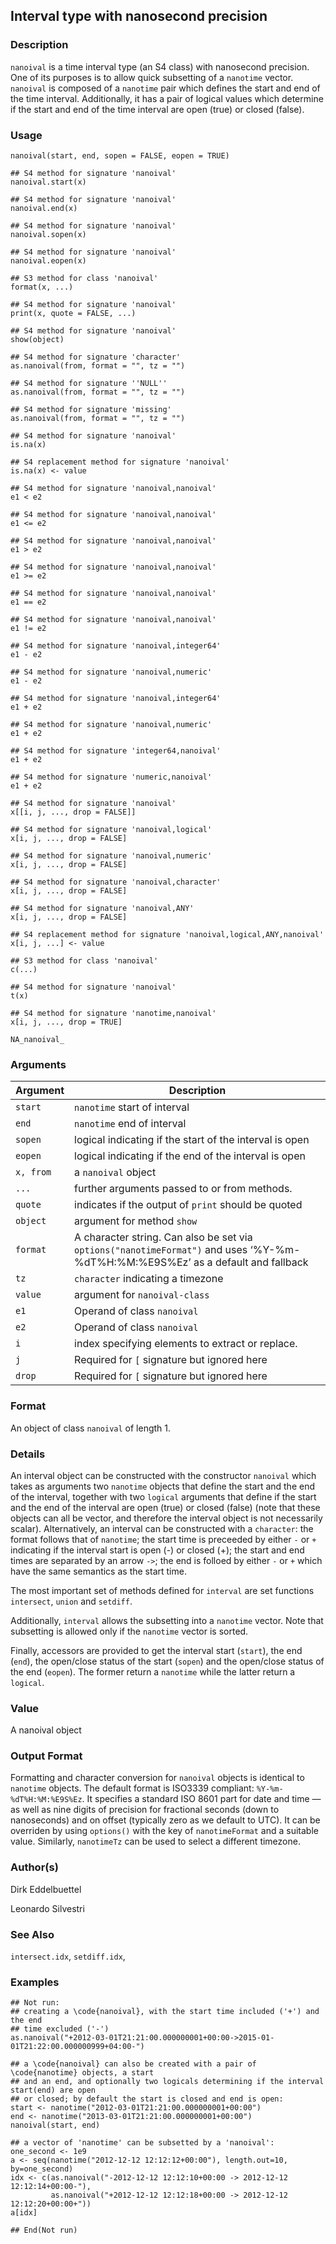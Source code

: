 ## Interval type with nanosecond precision

### Description

`nanoival` is a time interval type (an S4 class) with nanosecond
precision. One of its purposes is to allow quick subsetting of a
`nanotime` vector. `nanoival` is composed of a `nanotime` pair which
defines the start and end of the time interval. Additionally, it has a
pair of logical values which determine if the start and end of the time
interval are open (true) or closed (false).

### Usage

    nanoival(start, end, sopen = FALSE, eopen = TRUE)
    
    ## S4 method for signature 'nanoival'
    nanoival.start(x)
    
    ## S4 method for signature 'nanoival'
    nanoival.end(x)
    
    ## S4 method for signature 'nanoival'
    nanoival.sopen(x)
    
    ## S4 method for signature 'nanoival'
    nanoival.eopen(x)
    
    ## S3 method for class 'nanoival'
    format(x, ...)
    
    ## S4 method for signature 'nanoival'
    print(x, quote = FALSE, ...)
    
    ## S4 method for signature 'nanoival'
    show(object)
    
    ## S4 method for signature 'character'
    as.nanoival(from, format = "", tz = "")
    
    ## S4 method for signature ''NULL''
    as.nanoival(from, format = "", tz = "")
    
    ## S4 method for signature 'missing'
    as.nanoival(from, format = "", tz = "")
    
    ## S4 method for signature 'nanoival'
    is.na(x)
    
    ## S4 replacement method for signature 'nanoival'
    is.na(x) <- value
    
    ## S4 method for signature 'nanoival,nanoival'
    e1 < e2
    
    ## S4 method for signature 'nanoival,nanoival'
    e1 <= e2
    
    ## S4 method for signature 'nanoival,nanoival'
    e1 > e2
    
    ## S4 method for signature 'nanoival,nanoival'
    e1 >= e2
    
    ## S4 method for signature 'nanoival,nanoival'
    e1 == e2
    
    ## S4 method for signature 'nanoival,nanoival'
    e1 != e2
    
    ## S4 method for signature 'nanoival,integer64'
    e1 - e2
    
    ## S4 method for signature 'nanoival,numeric'
    e1 - e2
    
    ## S4 method for signature 'nanoival,integer64'
    e1 + e2
    
    ## S4 method for signature 'nanoival,numeric'
    e1 + e2
    
    ## S4 method for signature 'integer64,nanoival'
    e1 + e2
    
    ## S4 method for signature 'numeric,nanoival'
    e1 + e2
    
    ## S4 method for signature 'nanoival'
    x[[i, j, ..., drop = FALSE]]
    
    ## S4 method for signature 'nanoival,logical'
    x[i, j, ..., drop = FALSE]
    
    ## S4 method for signature 'nanoival,numeric'
    x[i, j, ..., drop = FALSE]
    
    ## S4 method for signature 'nanoival,character'
    x[i, j, ..., drop = FALSE]
    
    ## S4 method for signature 'nanoival,ANY'
    x[i, j, ..., drop = FALSE]
    
    ## S4 replacement method for signature 'nanoival,logical,ANY,nanoival'
    x[i, j, ...] <- value
    
    ## S3 method for class 'nanoival'
    c(...)
    
    ## S4 method for signature 'nanoival'
    t(x)
    
    ## S4 method for signature 'nanotime,nanoival'
    x[i, j, ..., drop = TRUE]
    
    NA_nanoival_

### Arguments

| Argument  | Description                                                                                                                     |
| --------- | ------------------------------------------------------------------------------------------------------------------------------- |
| `start`   | `nanotime` start of interval                                                                                                    |
| `end`     | `nanotime` end of interval                                                                                                      |
| `sopen`   | logical indicating if the start of the interval is open                                                                         |
| `eopen`   | logical indicating if the end of the interval is open                                                                           |
| `x, from` | a `nanoival` object                                                                                                             |
| `...`     | further arguments passed to or from methods.                                                                                    |
| `quote`   | indicates if the output of `print` should be quoted                                                                             |
| `object`  | argument for method `show`                                                                                                      |
| `format`  | A character string. Can also be set via `options("nanotimeFormat")` and uses ‘%Y-%m-%dT%H:%M:%E9S%Ez’ as a default and fallback |
| `tz`      | `character` indicating a timezone                                                                                               |
| `value`   | argument for `nanoival-class`                                                                                                   |
| `e1`      | Operand of class `nanoival`                                                                                                     |
| `e2`      | Operand of class `nanoival`                                                                                                     |
| `i`       | index specifying elements to extract or replace.                                                                                |
| `j`       | Required for `[` signature but ignored here                                                                                     |
| `drop`    | Required for `[` signature but ignored here                                                                                     |

### Format

An object of class `nanoival` of length 1.

### Details

An interval object can be constructed with the constructor `nanoival`
which takes as arguments two `nanotime` objects that define the start
and the end of the interval, together with two `logical` arguments that
define if the start and the end of the interval are open (true) or
closed (false) (note that these objects can all be vector, and therefore
the interval object is not necessarily scalar). Alternatively, an
interval can be constructed with a `character`: the format follows that
of `nanotime`; the start time is preceeded by either `-` or `+`
indicating if the interval start is open (-) or closed (+); the start
and end times are separated by an arrow `->`; the end is folloed by
either `-` or `+` which have the same semantics as the start time.

The most important set of methods defined for `interval` are set
functions `intersect`, `union` and `setdiff`.

Additionally, `interval` allows the subsetting into a `nanotime` vector.
Note that subsetting is allowed only if the `nanotime` vector is sorted.

Finally, accessors are provided to get the interval start (`start`), the
end (`end`), the open/close status of the start (`sopen`) and the
open/close status of the end (`eopen`). The former return a `nanotime`
while the latter return a `logical`.

### Value

A nanoival object

### Output Format

Formatting and character conversion for `nanoival` objects is identical
to `nanotime` objects. The default format is ISO3339 compliant:
`%Y-%m-%dT%H:%M:%E9S%Ez`. It specifies a standard ISO 8601 part for date
and time — as well as nine digits of precision for fractional seconds
(down to nanoseconds) and on offset (typically zero as we default to
UTC). It can be overriden by using `options()` with the key of
`nanotimeFormat` and a suitable value. Similarly, `nanotimeTz` can be
used to select a different timezone.

### Author(s)

Dirk Eddelbuettel

Leonardo Silvestri

### See Also

`intersect.idx`, `setdiff.idx`,

### Examples

    ## Not run: 
    ## creating a \code{nanoival}, with the start time included ('+') and the end
    ## time excluded ('-')
    as.nanoival("+2012-03-01T21:21:00.000000001+00:00->2015-01-01T21:22:00.000000999+04:00-")
    
    ## a \code{nanoival} can also be created with a pair of \code{nanotime} objects, a start
    ## and an end, and optionally two logicals determining if the interval start(end) are open
    ## or closed; by default the start is closed and end is open:
    start <- nanotime("2012-03-01T21:21:00.000000001+00:00")
    end <- nanotime("2013-03-01T21:21:00.000000001+00:00")
    nanoival(start, end)
    
    ## a vector of 'nanotime' can be subsetted by a 'nanoival':
    one_second <- 1e9
    a <- seq(nanotime("2012-12-12 12:12:12+00:00"), length.out=10, by=one_second)
    idx <- c(as.nanoival("-2012-12-12 12:12:10+00:00 -> 2012-12-12 12:12:14+00:00-"),
             as.nanoival("+2012-12-12 12:12:18+00:00 -> 2012-12-12 12:12:20+00:00+"))
    a[idx]
    
    ## End(Not run)
